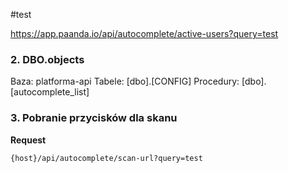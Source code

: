 
#test

https://app.paanda.io/api/autocomplete/active-users?query=test


### 2. DBO.objects
 Baza: platforma-api
 Tabele:
 [dbo].[CONFIG]
 Procedury:
 [dbo].[autocomplete_list]
 
### 3. Pobranie przycisków dla skanu

 **Request**
 
 ```http
{host}/api/autocomplete/scan-url?query=test
 ```
